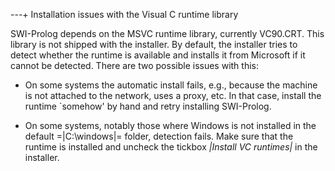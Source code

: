 ---+ Installation issues with the Visual C runtime library

SWI-Prolog depends on the MSVC runtime library, currently VC90.CRT.
This library is not shipped with the installer.  By default, the
installer tries to detect whether the runtime is available and
installs it from Microsoft if it cannot be detected.  There are
two possible issues with this:

  * On some systems the automatic install fails, e.g., because
  the machine is not attached to the network, uses a proxy, etc.
  In that case, install the runtime `somehow' by hand and retry
  installing SWI-Prolog.

  * On some systems, notably those where Windows is not installed
  in the default =|C:\windows|= folder, detection fails.  Make sure
  that the runtime is installed and uncheck the tickbox *|Install VC runtimes|*
  in the installer.